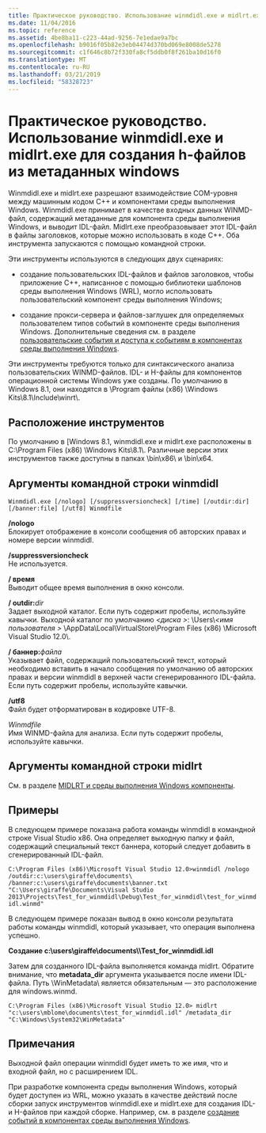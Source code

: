 ```yaml
---
title: Практическое руководство. Использование winmdidl.exe и midlrt.exe для создания h-файлов из метаданных windows
ms.date: 11/04/2016
ms.topic: reference
ms.assetid: 4be8ba11-c223-44ad-9256-7e1edae9a7bc
ms.openlocfilehash: b9016f05b82e3eb04474d370bd069e8008de5278
ms.sourcegitcommit: c1f646c8b72f330fa8cf5ddb0f8f261ba10d16f0
ms.translationtype: MT
ms.contentlocale: ru-RU
ms.lasthandoff: 03/21/2019
ms.locfileid: "58328723"
---
```

# <a name="how-to-use-winmdidlexe-and-midlrtexe-to-create-h-files-from-windows-metadata"></a>Практическое руководство. Использование winmdidl.exe и midlrt.exe для создания h-файлов из метаданных windows

Winmdidl.exe и midlrt.exe разрешают взаимодействие COM-уровня между машинным кодом C++ и компонентами среды выполнения Windows. Winmdidl.exe принимает в качестве входных данных WINMD-файл, содержащий метаданные для компонента среды выполнения Windows, и выводит IDL-файл. Midlrt.exe преобразовывает этот IDL-файл в файлы заголовков, которые можно использовать в коде C++. Оба инструмента запускаются с помощью командной строки.

Эти инструменты используются в следующих двух сценариях:

- создание пользовательских IDL-файлов и файлов заголовков, чтобы приложение C++, написанное с помощью библиотеки шаблонов среды выполнения Windows (WRL), могло использовать пользовательский компонент среды выполнения Windows;

- создание прокси-сервера и файлов-заглушек для определяемых пользователем типов событий в компоненте среды выполнения Windows. Дополнительные сведения см. в разделе [пользовательские события и доступа к событиям в компонентах среды выполнения Windows](/windows/uwp/winrt-components/custom-events-and-event-accessors-in-windows-runtime-components).

Эти инструменты требуются только для синтаксического анализа пользовательских WINMD-файлов. IDL- и H-файлы для компонентов операционной системы Windows уже созданы. По умолчанию в Windows 8.1, они находятся в \Program файлы (x86) \Windows Kits\8.1\Include\winrt\\.

## <a name="location-of-the-tools"></a>Расположение инструментов

По умолчанию в [Windows 8.1, winmdidl.exe и midlrt.exe расположены в C:\Program Files (x86) \Windows Kits\8.1\\. Различные версии этих инструментов также доступны в папках \bin\x86\ и \bin\x64\.

## <a name="winmdidl-command-line-arguments"></a>Аргументы командной строки winmdidl

```
Winmdidl.exe [/nologo] [/suppressversioncheck] [/time] [/outdir:dir] [/banner:file] [/utf8] Winmdfile
```

**/nologo**<br/>
Блокирует отображение в консоли сообщения об авторских правах и номере версии winmdidl.

**/suppressversioncheck**<br/>
Не используется.

**/ время**<br/>
Выводит общее время выполнения в окно консоли.

**/ outdir:**<em>dir</em><br/>
Задает выходной каталог. Если путь содержит пробелы, используйте кавычки. Выходной каталог по умолчанию  *\<диска >*: \Users\\*\<имя пользователя >* \AppData\Local\VirtualStore\Program Files (x86) \Microsoft Visual Studio 12.0\\.

**/ баннер:**<em>файла</em><br/>
Указывает файл, содержащий пользовательский текст, который необходимо вставить в начало сообщения по умолчанию об авторских правах и версии winmdidl в верхней части сгенерированного IDL-файла. Если путь содержит пробелы, используйте кавычки.

**/utf8**<br/>
Файл будет отформатирован в кодировке UTF-8.

*Winmdfile*<br/>
Имя WINMD-файла для анализа. Если путь содержит пробелы, используйте кавычки.

## <a name="midlrt-command-line-arguments"></a>Аргументы командной строки midlrt

См. в разделе [MIDLRT и среды выполнения Windows компоненты](/windows/desktop/Midl/midlrt-and-windows-runtime-components).

## <a name="examples"></a>Примеры

В следующем примере показана работа команды winmdidl в командной строке Visual Studio x86. Она определяет выходную папку и файл, содержащий специальный текст баннера, который следует добавить в сгенерированный IDL-файл.

`C:\Program Files (x86)\Microsoft Visual Studio 12.0>winmdidl /nologo /outdir:c:\users\giraffe\documents\ /banner:c:\users\giraffe\documents\banner.txt "C:\Users\giraffe\Documents\Visual Studio 2013\Projects\Test_for_winmdidl\Debug\Test_for_winmdidl\test_for_winmdidl.winmd"`

В следующем примере показан вывод в окно консоли результата работы команды winmdidl, который указывает, что операция выполнена успешно.

**Создание c:\users\giraffe\documents\\\Test_for_winmdidl.idl**

Затем для созданного IDL-файла выполняется команда midlrt. Обратите внимание, что **metadata_dir** аргумента указывается после имени IDL-файла. Путь \WinMetadata\ является обязательным — это расположение для windows.winmd.

`C:\Program Files (x86)\Microsoft Visual Studio 12.0> midlrt "c:\users\mblome\documents\test_for_winmdidl.idl" /metadata_dir "C:\Windows\System32\WinMetadata"`

## <a name="remarks"></a>Примечания

Выходной файл операции winmdidl будет иметь то же имя, что и входной файл, но с расширением IDL.

При разработке компонента среды выполнения Windows, который будет доступен из WRL, можно указать в качестве действий после сборки запуск инструментов winmdidl.exe и midlrt.exe для создания IDL- и H-файлов при каждой сборке. Например, см. в разделе [создание событий в компонентах среды выполнения Windows](/windows/uwp/winrt-components/raising-events-in-windows-runtime-components).